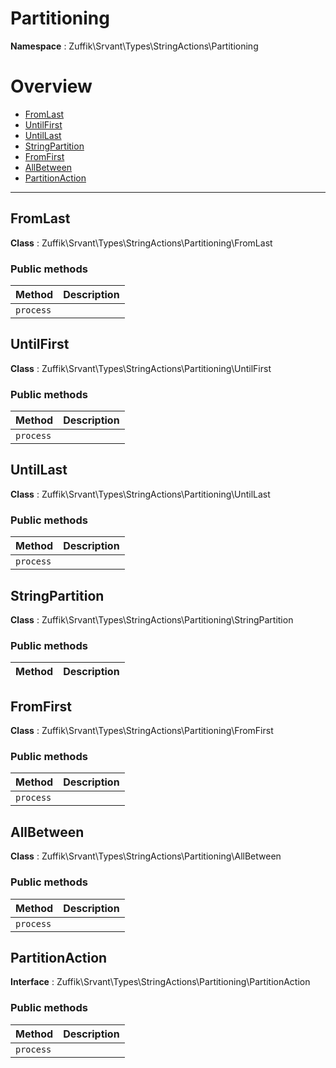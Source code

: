 
# Partitioning

**Namespace**  : Zuffik\Srvant\Types\StringActions\Partitioning

# Overview

- [FromLast](__NAMESPACE__.md#FromLast)
- [UntilFirst](__NAMESPACE__.md#UntilFirst)
- [UntilLast](__NAMESPACE__.md#UntilLast)
- [StringPartition](__NAMESPACE__.md#StringPartition)
- [FromFirst](__NAMESPACE__.md#FromFirst)
- [AllBetween](__NAMESPACE__.md#AllBetween)
- [PartitionAction](__NAMESPACE__.md#PartitionAction)


---
<a name="FromLast"></a>
## FromLast

**Class**  : Zuffik\Srvant\Types\StringActions\Partitioning\FromLast

### Public methods

| Method | Description |
|---|---|
| `process` |  |

<a name="UntilFirst"></a>
## UntilFirst

**Class**  : Zuffik\Srvant\Types\StringActions\Partitioning\UntilFirst

### Public methods

| Method | Description |
|---|---|
| `process` |  |

<a name="UntilLast"></a>
## UntilLast

**Class**  : Zuffik\Srvant\Types\StringActions\Partitioning\UntilLast

### Public methods

| Method | Description |
|---|---|
| `process` |  |

<a name="StringPartition"></a>
## StringPartition

**Class**  : Zuffik\Srvant\Types\StringActions\Partitioning\StringPartition

### Public methods

| Method | Description |
|---|---|

<a name="FromFirst"></a>
## FromFirst

**Class**  : Zuffik\Srvant\Types\StringActions\Partitioning\FromFirst

### Public methods

| Method | Description |
|---|---|
| `process` |  |

<a name="AllBetween"></a>
## AllBetween

**Class**  : Zuffik\Srvant\Types\StringActions\Partitioning\AllBetween

### Public methods

| Method | Description |
|---|---|
| `process` |  |

<a name="PartitionAction"></a>
## PartitionAction

**Interface**  : Zuffik\Srvant\Types\StringActions\Partitioning\PartitionAction

### Public methods

| Method | Description |
|---|---|
| `process` |  |

